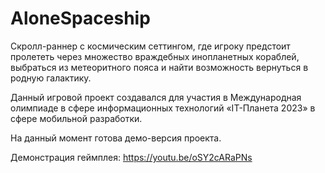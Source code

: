 # AloneSpaceship
Скролл-раннер с космическим сеттингом, где игроку предстоит пролететь через множество враждебных инопланетных кораблей, выбраться из метеоритного пояса и найти возможность вернуться в родную галактику. 

Данный игровой проект создавался для участия в Международная олимпиаде в сфере информационных технологий «IT-Планета 2023» в сфере мобильной разработки.

На данный момент готова демо-версия проекта.

Демонстрация геймплея: https://youtu.be/oSY2cARaPNs
